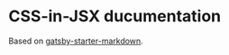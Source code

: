# CSS-in-JSX ducumentation

Based on [gatsby-starter-markdown](https://github.com/cvluca/gatsby-starter-markdown).
